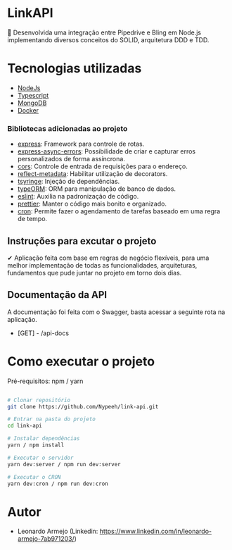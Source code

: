 # LinkAPI
🚀 Desenvolvida uma integração entre Pipedrive e Bling em Node.js implementando diversos conceitos do SOLID, arquitetura DDD e TDD.

# Tecnologias utilizadas

- [NodeJs](https://nodejs.org/en/)
- [Typescript](https://www.typescriptlang.org/)
- [MongoDB](https://www.mongodb.com/)
- [Docker](https://www.docker.com/)

### Bibliotecas adicionadas ao projeto

- [express](https://expressjs.com/pt-br/): Framework para controle de rotas.
- [express-async-errors](https://www.npmjs.com/package/express-async-errors): Possibilidade de criar e capturar erros personalizados de forma assíncrona.
- [cors](https://www.npmjs.com/package/cors): Controle de entrada de requisições para o endereço.
- [reflect-metadata](https://www.npmjs.com/package/reflect-metadata): Habilitar utilização de decorators.
- [tsyringe](https://github.com/microsoft/tsyringe): Injeção de dependências.
- [typeORM](https://typeorm.io/#/): ORM para manipulação de banco de dados.
- [eslint](https://eslint.org/): Auxilia na padronização de código.
- [prettier](https://prettier.io/): Manter o código mais bonito e organizado.
- [cron](https://www.npmjs.com/package/node-cron): Permite fazer o agendamento de tarefas baseado em uma regra de tempo.

## Instruções para excutar o projeto

✔ Aplicação feita com base em regras de negócio flexíveis, para uma melhor implementação de todas as funcionalidades, arquiteturas, fundamentos que pude juntar no projeto em torno dois dias.

## Documentação da API

A documentação foi feita com o Swagger, basta acessar a seguinte rota na aplicação.

- [GET] - /api-docs

# Como executar o projeto

Pré-requisitos: npm / yarn

```bash

# Clonar repositório
git clone https://github.com/Nypeeh/link-api.git

# Entrar na pasta do projeto
cd link-api

# Instalar dependências
yarn / npm install

# Executar o servidor
yarn dev:server / npm run dev:server

# Executar o CRON
yarn dev:cron / npm run dev:cron
```

# Autor

* Leonardo Armejo (Linkedin: https://www.linkedin.com/in/leonardo-armejo-7ab971203/)

